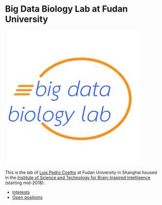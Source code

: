 # Big Data Biology Lab at Fudan University

![Big Data Biology Logo](images/big-data-biology-circle.png)

This is the lab of [Luis Pedro Coelho](http://luispedro.org) at Fudan
University in Shanghai housed in the [Institute of Science and Technology for
Brain-Inspired Intelligence](http://istbi.fudan.edu.cn) (starting mid-2018).

- [Interests](interests.html)
- [Open positions](positions.html)
